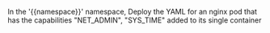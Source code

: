 In the '{{namespace}}' namespace, Deploy the YAML for an nginx pod that has the capabilities "NET_ADMIN", "SYS_TIME" added to its single container